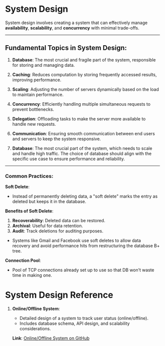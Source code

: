 # System Design

System design involves creating a system that can effectively manage **availability**, **scalability**, and **concurrency** with minimal trade-offs.

---

## Fundamental Topics in System Design:

1. **Database**: The most crucial and fragile part of the system, responsible for storing and managing data.
2. **Caching**: Reduces computation by storing frequently accessed results, improving performance.
3. **Scaling**: Adjusting the number of servers dynamically based on the load to maintain performance.
4. **Concurrency**: Efficiently handling multiple simultaneous requests to prevent bottlenecks.
5. **Delegation**: Offloading tasks to make the server more available to handle new requests.
6. **Communication**: Ensuring smooth communication between end users and servers to keep the system responsive.


1. **Database**: The most crucial part of the system, which needs to scale and handle high traffic. The choice of database should align with the specific use case to ensure performance and reliability.

---

### Common Practices:

**Soft Delete**:
- Instead of permanently deleting data, a "soft delete" marks the entry as deleted but keeps it in the database.

**Benefits of Soft Delete**:
1. **Recoverability**: Deleted data can be restored.
2. **Archival**: Useful for data retention.
3. **Audit**: Track deletions for auditing purposes.

- Systems like Gmail and Facebook use soft deletes to allow data recovery and avoid performance hits from restructuring the database B+ tree.

**Connection Pool**:
- Pool of TCP connections already set up to use so that DB won't waste time in making one.



# System Design Reference

1. **Online/Offline System**:
   - Detailed design of a system to track user status (online/offline).
   - Includes database schema, API design, and scalability considerations.
   
   **Link**: [Online/Offline System on GitHub](https://github.com/CharanpreetSingh04/System-design/blob/main/online-offline-system.md)


